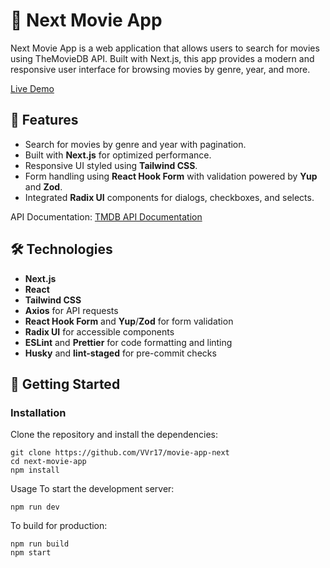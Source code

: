 # 🚀 Next Movie App

Next Movie App is a web application that allows users to search for movies using TheMovieDB API. Built with Next.js, this app provides a modern and responsive user interface for browsing movies by genre, year, and more.

[Live Demo](https://movie-app-next-eight.vercel.app/)

## 🚀 Features

- Search for movies by genre and year with pagination.
- Built with **Next.js** for optimized performance.
- Responsive UI styled using **Tailwind CSS**.
- Form handling using **React Hook Form** with validation powered by **Yup** and **Zod**.
- Integrated **Radix UI** components for dialogs, checkboxes, and selects.
  
API Documentation:
[TMDB API Documentation](https://developer.themoviedb.org/docs)

## 🛠 Technologies

- **Next.js**
- **React**
- **Tailwind CSS**
- **Axios** for API requests
- **React Hook Form** and **Yup**/**Zod** for form validation
- **Radix UI** for accessible components
- **ESLint** and **Prettier** for code formatting and linting
- **Husky** and **lint-staged** for pre-commit checks

## 🚀 Getting Started

### Installation

Clone the repository and install the dependencies:

    git clone https://github.com/VVr17/movie-app-next
    cd next-movie-app
    npm install

Usage
To start the development server:

    npm run dev

To build for production:

    npm run build
    npm start
